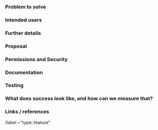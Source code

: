 ### Problem to solve

<!-- What problem do we solve? -->

### Intended users

<!-- Who will use this feature? If known, include any of the following: types of users (e.g. Developer), personas, or specific company roles (e.g. Release Manager). It's okay to write "Unknown" and fill this field in later.
Personas can be found at https://about.gitlab.com/handbook/marketing/product-marketing/roles-personas/ -->

### Further details

<!-- Include use cases, benefits, and/or goals (contributes to our vision?) -->

### Proposal

<!-- How are we going to solve the problem? Try to include the user journey! https://about.gitlab.com/handbook/journeys/#user-journey -->

### Permissions and Security

<!-- What permissions are required to perform the described actions? Are they consistent with the existing permissions as documented for users, groups, and projects as appropriate? Is the proposed behavior consistent between the UI, API, and other access methods (e.g. email replies)? -->

### Documentation

<!-- See the Feature Change Documentation Workflow https://docs.gitlab.com/ee/development/documentation/feature-change-workflow.html
Add all known Documentation Requirements here, per https://docs.gitlab.com/ee/development/documentation/feature-change-workflow.html#documentation-requirements -->

### Testing

<!-- What risks does this change pose? How might it affect the quality of the product? What additional test coverage or changes to tests will be needed? Will it require cross-browser testing? See the test engineering process for further guidelines: https://about.gitlab.com/handbook/engineering/quality/guidelines/test-engineering/ -->

### What does success look like, and how can we measure that?

<!-- Define both the success metrics and acceptance criteria. Note that success metrics indicate the desired business outcomes, while acceptance criteria indicate when the solution is working correctly. If there is no way to measure success, link to an issue that will implement a way to measure this. -->

### Links / references

/label ~"type::feature"
